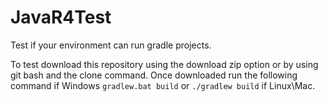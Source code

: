 # JavaR4Test
Test if your environment can run gradle projects.

To test download this repository using the download zip option or by using git bash and the clone command.
Once downloaded run the following command if Windows `gradlew.bat build` or `./gradlew build` if Linux\Mac.
